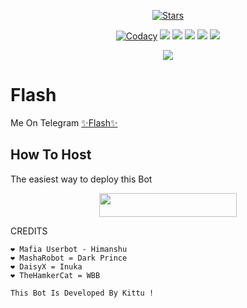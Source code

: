 <p align="center">
    <a href="https://github.com/TeamAlinaX/Flash/stargazers"><img src="https://img.shields.io/github/stars/TeamAlinaX/Flash?label=Stars&style=flat-square&logo=github&color=F10070" alt="Stars" /></a>
</p>
<p align="center">
    <a href="https://app.codacy.com/manual/TeamAlinaX/Flash/dashboard"> <img src="https://img.shields.io/codacy/grade/4d58f2a402b54aed8a7d95f7add45a81?color=brightgreen&logo=codacy&logoColor=green&style=for-the-badge" alt="Codacy" /></a>
    <a href="https://github.com/TeamAlinaX/Flash"> <img src="https://img.shields.io/github/repo-size/TeamAlinaX/Flash?color=orange&logo=github&logoColor=green&style=for-the-badge" /></a>
    <a href="https://github.com/TeamAlinaX/Flash/commits/prince"> <img src="https://img.shields.io/github/last-commit/TeamAlinaX/Flash?color=blue&logo=github&logoColor=green&style=for-the-badge" /></a>
    <a href="https://github.com/TeamAlinaX/Flash/issues"> <img src="https://img.shields.io/github/issues/TeamAlinaX/Flash?color=blueviolet&logo=github&logoColor=green&style=for-the-badge" /></a>
    <a href="https://github.com/TeamAlinaX/Flash/network/members"> <img src="https://img.shields.io/github/forks/TeamAlinaX/Flash?color=red&logo=github&logoColor=green&style=for-the-badge" /></a>  
    <a href="https://pypi.org/project/Telethon/"> <img src="https://img.shields.io/pypi/v/telethon?color=yellow&label=telethon&logo=python&logoColor=green&style=for-the-badge" /></a>
</p>

<p align="center">
  <img src="https://telegra.ph/file/7e61fe06a9c02747249c4.jpg">
</p>

# Flash
Me On Telegram [✨Flash✨](https://t.me/Flash_Robot)

## How To Host
The easiest way to deploy this Bot
<p align="center"><a href="https://heroku.com/deploy?template=https://github.com/TeamAlinaX/Flash"> <img src="https://img.shields.io/badge/Deploy%20To%20Heroku-black?style=for-the-badge&logo=heroku" width="220" height="38.45"/></a></p>
 
CREDITS
```
❤️ Mafia Userbot - Himanshu
❤️ MashaRobot = Dark Prince 
❤️ DaisyX = Inuka
❤️ TheHamkerCat = WBB

This Bot Is Developed By Kittu ! 




```
